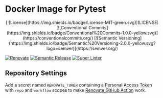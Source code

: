 # Docker Image for Pytest

<div align="center">
  [![License](https://img.shields.io/badge/License-MIT-green.svg)](LICENSE)
  [![Conventional Commits](https://img.shields.io/badge/Conventional%20Commits-1.0.0-yellow.svg)](https://conventionalcommits.org/)
  [![Semantic Versioning](https://img.shields.io/badge/Semantic%20Versioning-2.0.0-yellow.svg?logo=semver)](https://semver.org/)
</div>

[![Renovate](https://img.shields.io/badge/Renovate-enabled-brightgreen.svg?logo=renovatebot)](https://renovatebot.com/)
[![Semantic Release](https://img.shields.io/badge/Semantic%20Release-enabled-brightgreen.svg?logo=semantic-release)](https://github.com/semantic-release/semantic-release)
[![Super Linter](https://img.shields.io/badge/Super--Linter-enabled-brightgreen.svg?logo=super-linter)](https://github.com/github/super-linter)

## Repository Settings

Add a secret named `RENOVATE_TOKEN` containing a [Personal Access Token](https://github.com/settings/tokens) with `repo` and `workflow` scopes to make [Renovate GitHub Action](https://github.com/renovatebot/github-action) work.
